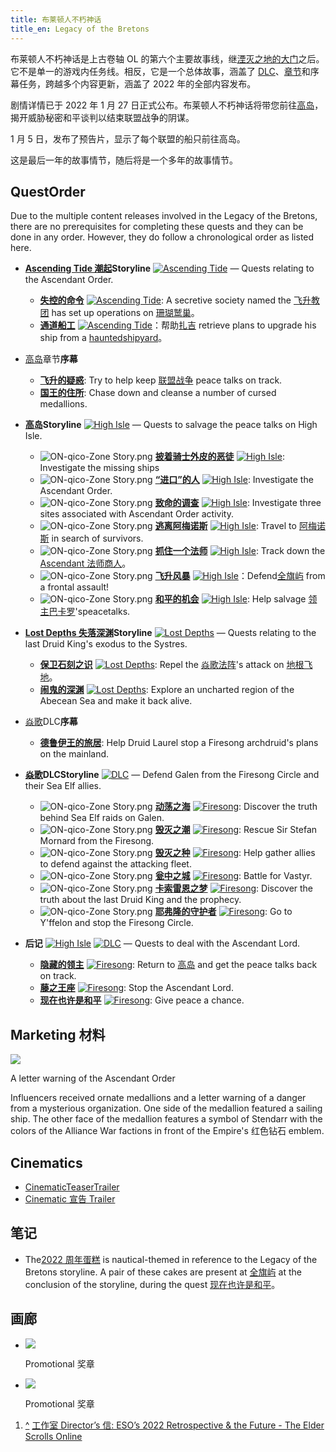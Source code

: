 ```yaml
---
title: 布莱顿人不朽神话
title_en: Legacy of the Bretons
---
```


布莱顿人不朽神话是上古卷轴 OL
的第六个主要故事线，继[湮灭之地的大门](/quest/gates-of-oblivion)之后。它不是单一的游戏内任务线。相反，它是一个总体故事，涵盖了
[DLC](/dlc)、[章节](/chapter)和序幕任务，跨越多个内容更新，涵盖了 2022 年的全部内容发布。

剧情详情已于 2022 年 1 月 27
日正式公布。布莱顿人不朽神话将带您前往[高岛](/location/high-isle)，揭开威胁秘密和平谈判以结束联盟战争的阴谋。

1 月 5 日，发布了预告片，显示了每个联盟的船只前往高岛。

这是最后一年的故事情节，随后将是一个多年的故事情节。

## QuestOrder

Due to the multiple content releases involved in the Legacy of the Bretons, there are no prerequisites for completing
these quests and they can be done in any order. However, they do follow a chronological order as listed here.

- **[Ascending Tide 潮起](/wiki/Online:Ascending_Tide "Ascending Tide 潮起 (Ascending Tide)")Storyline**
  [![Ascending Tide](//images.uesp.net/thumb/c/c8/ON-icon-Dungeon_DLC.png)](/wiki/Online:Ascending_Tide "Ascending Tide 潮起 (Ascending Tide)")
  — Quests relating to the Ascendant Order.

  - **[失控的命令](/quest/an-order-gone-awry "失控的命令 (An Order Gone Awry)")**
    [![Ascending Tide](//images.uesp.net/thumb/c/c8/ON-icon-Dungeon_DLC.png)](/wiki/Online:Ascending_Tide "Ascending Tide 潮起 (Ascending Tide)"):
    A secretive society named the [飞升教团](/faction/ascendant-order "飞升教团 (Ascendant Order)") has set up
    operations on [珊瑚鹫巢](/location/coral-aerie "珊瑚鹫巢 (Coral Aerie)")。
  - **[通道船工](/quest/wright-of-passage "通道船工 (Wright of Passage)")**
    [![Ascending Tide](//images.uesp.net/thumb/c/c8/ON-icon-Dungeon_DLC.png)](/wiki/Online:Ascending_Tide "Ascending Tide 潮起 (Ascending Tide)")：帮助[扎吉](/npc/za-27ji "扎吉 (Za'ji)")
    retrieve plans to upgrade his ship from a
    [hauntedshipyard](/location/shipwright-27s-regret "船工之憾地牢 (Shipwright's Regret)")。

* [高岛](/wiki/Online:High_Isle_(Chapter) "高岛（章节） (High Isle (Chapter))")章节**序幕**

  - **[飞升的疑惑](/quest/ascending-doubt "飞升的疑惑 (Ascending Doubt)")**: Try to help keep
    [联盟战争](/wiki/Online:Alliance_War "联盟战争 (Alliance War)") peace talks on track.
  - **[国王的住所](/quest/a-king-27s-retreat "国王的住所 (A King's Retreat)")**: Chase down and cleanse a number of
    cursed medallions.

- **[高岛](/wiki/Online:High_Isle_(Chapter) "高岛（章节） (High Isle (Chapter))")Storyline**
  [![High Isle](//images.uesp.net/thumb/0/06/ON-icon-High_Isle_02.png)](/wiki/Online:High_Isle_(Chapter) "高岛 (High Isle)")
  — Quests to salvage the peace talks on High Isle.

  - ![ON-qico-Zone Story.png](//images.uesp.net/thumb/b/b4/ON-qico-Zone_Story.png)
    **[披着骑士外皮的恶徒](/quest/of-knights-and-knaves "披着骑士外皮的恶徒 (Of Knights and Knaves)")**
    [![High Isle](//images.uesp.net/thumb/0/06/ON-icon-High_Isle_02.png)](/wiki/Online:High_Isle_(Chapter) "高岛 (High Isle)"):
    Investigate the missing ships
  - ![ON-qico-Zone Story.png](//images.uesp.net/thumb/b/b4/ON-qico-Zone_Story.png)
    **[“进口”的人](/quest/people-of-import "“进口”的人 (People of Import)")**
    [![High Isle](//images.uesp.net/thumb/0/06/ON-icon-High_Isle_02.png)](/wiki/Online:High_Isle_(Chapter) "高岛 (High Isle)"):
    Investigate the Ascendant Order.
  - ![ON-qico-Zone Story.png](//images.uesp.net/thumb/b/b4/ON-qico-Zone_Story.png)
    **[致命的调查](/quest/deadly-investigations "致命的调查 (Deadly Investigations)")**
    [![High Isle](//images.uesp.net/thumb/0/06/ON-icon-High_Isle_02.png)](/wiki/Online:High_Isle_(Chapter) "高岛 (High Isle)"):
    Investigate three sites associated with Ascendant Order activity.
  - ![ON-qico-Zone Story.png](//images.uesp.net/thumb/b/b4/ON-qico-Zone_Story.png)
    **[逃离阿梅诺斯](/quest/escape-from-amenos "逃离阿梅诺斯 (Escape from Amenos)")**
    [![High Isle](//images.uesp.net/thumb/0/06/ON-icon-High_Isle_02.png)](/wiki/Online:High_Isle_(Chapter) "高岛 (High Isle)"):
    Travel to [阿梅诺斯](/location/amenos "阿梅诺斯 (Amenos)") in search of survivors.
  - ![ON-qico-Zone Story.png](//images.uesp.net/thumb/b/b4/ON-qico-Zone_Story.png)
    **[抓住一个法师](/quest/to-catch-a-magus "抓住一个法师 (To Catch a Magus)")**
    [![High Isle](//images.uesp.net/thumb/0/06/ON-icon-High_Isle_02.png)](/wiki/Online:High_Isle_(Chapter) "高岛 (High Isle)"):
    Track down the [Ascendant 法师商人](/npc/the-ascendant-magus "上升法师商人 (The Ascendant Magus)")。
  - ![ON-qico-Zone Story.png](//images.uesp.net/thumb/b/b4/ON-qico-Zone_Story.png)
    **[飞升风暴](/quest/the-ascendant-storm "飞升风暴 (The Ascendant Storm)")**
    [![High Isle](//images.uesp.net/thumb/0/06/ON-icon-High_Isle_02.png)](/wiki/Online:High_Isle_(Chapter) "高岛 (High Isle)")：Defend[全旗屿](/location/all-flags-islet "全旗屿 (All Flags Islet)")
    from a frontal assault!
  - ![ON-qico-Zone Story.png](//images.uesp.net/thumb/b/b4/ON-qico-Zone_Story.png)
    **[和平的机会](/quest/a-chance-for-peace "和平的机会 (A Chance for Peace)")**
    [![High Isle](//images.uesp.net/thumb/0/06/ON-icon-High_Isle_02.png)](/wiki/Online:High_Isle_(Chapter) "高岛 (High Isle)"):
    Help salvage [领主巴卡罗](/npc/lord-bacaro-volorus "巴卡罗·佛罗鲁斯领主 (Lord Bacaro Volorus)")'speacetalks.

* **[Lost Depths 失落深渊](/wiki/Online:Lost_Depths "Lost Depths 失落深渊 (Lost Depths)")Storyline**
  [![Lost Depths](//images.uesp.net/thumb/c/c8/ON-icon-Dungeon_DLC.png)](/wiki/Online:Lost_Depths "Lost Depths 失落深渊 (Lost Depths)")
  — Quests relating to the last Druid King's exodus to the Systres.

  - **[保卫石刻之识](/quest/the-stonelore-defense "保卫石刻之识 (The Stonelore Defense)")**
    [![Lost Depths](//images.uesp.net/thumb/c/c8/ON-icon-Dungeon_DLC.png)](/wiki/Online:Lost_Depths "Lost Depths 失落深渊 (Lost Depths)"):
    Repel the [焱歌法阵](/faction/firesong-circle "焱歌法阵 (Firesong Circle)")'s attack on
    [地根飞地](/location/earthen-root-enclave "地根飞地 (Earthen Root Enclave)")。
  - **[闹鬼的深渊](/quest/haunted-depths "闹鬼的深渊 (Haunted Depths)")**
    [![Lost Depths](//images.uesp.net/thumb/c/c8/ON-icon-Dungeon_DLC.png)](/wiki/Online:Lost_Depths "Lost Depths 失落深渊 (Lost Depths)"):
    Explore an uncharted region of the Abecean Sea and make it back alive.

- [焱歌](/wiki/Online:Firesong "焱歌 (Firesong)")DLC**序幕**

  - **[德鲁伊王的旅居](/quest/sojourn-of-the-druid-king "德鲁伊王的旅居 (Sojourn of the Druid King)")**: Help Druid
    Laurel stop a Firesong archdruid's plans on the mainland.

* **[焱歌](/wiki/Online:Firesong "焱歌 (Firesong)")DLCStoryline**
  [![DLC](//images.uesp.net/thumb/e/e7/ON-icon-Zone_DLC.png)](/wiki/Online:DLC "DLC") — Defend Galen from the Firesong
  Circle and their Sea Elf allies.

  - ![ON-qico-Zone Story.png](//images.uesp.net/thumb/b/b4/ON-qico-Zone_Story.png)
    **[动荡之海](/quest/a-sea-of-troubles "动荡之海 (A Sea of Troubles)")**
    [![Firesong](//images.uesp.net/thumb/e/e7/ON-icon-Zone_DLC.png)](/wiki/Online:Firesong_(DLC) "焱歌 (Firesong)"):
    Discover the truth behind Sea Elf raids on Galen.
  - ![ON-qico-Zone Story.png](//images.uesp.net/thumb/b/b4/ON-qico-Zone_Story.png)
    **[毁灭之潮](/quest/tides-of-ruin "毁灭之潮 (Tides of Ruin)")**
    [![Firesong](//images.uesp.net/thumb/e/e7/ON-icon-Zone_DLC.png)](/wiki/Online:Firesong_(DLC) "焱歌 (Firesong)"):
    Rescue Sir Stefan Mornard from the Firesong.
  - ![ON-qico-Zone Story.png](//images.uesp.net/thumb/b/b4/ON-qico-Zone_Story.png)
    **[毁灭之种](/quest/seeds-of-destruction "毁灭之种 (Seeds of Destruction)")**
    [![Firesong](//images.uesp.net/thumb/e/e7/ON-icon-Zone_DLC.png)](/wiki/Online:Firesong_(DLC) "焱歌 (Firesong)"):
    Help gather allies to defend against the attacking fleet.
  - ![ON-qico-Zone Story.png](//images.uesp.net/thumb/b/b4/ON-qico-Zone_Story.png)
    **[瓮中之城](/wiki/Online:City_Under_Siege_(Firesong) "瓮中之城(焱歌) (City Under Siege (Firesong))")**
    [![Firesong](//images.uesp.net/thumb/e/e7/ON-icon-Zone_DLC.png)](/wiki/Online:Firesong_(DLC) "焱歌 (Firesong)"):
    Battle for Vastyr.
  - ![ON-qico-Zone Story.png](//images.uesp.net/thumb/b/b4/ON-qico-Zone_Story.png)
    **[卡索雷恩之梦](/quest/the-dream-of-kasorayn "卡索雷恩之梦 (The Dream of Kasorayn)")**
    [![Firesong](//images.uesp.net/thumb/e/e7/ON-icon-Zone_DLC.png)](/wiki/Online:Firesong_(DLC) "焱歌 (Firesong)"):
    Discover the truth about the last Druid King and the prophecy.
  - ![ON-qico-Zone Story.png](//images.uesp.net/thumb/b/b4/ON-qico-Zone_Story.png)
    **[耶弗隆的守护者](/quest/guardian-of-y-27ffelon "耶弗隆的守护者 (Guardian of Y'ffelon)")**
    [![Firesong](//images.uesp.net/thumb/e/e7/ON-icon-Zone_DLC.png)](/wiki/Online:Firesong_(DLC) "焱歌 (Firesong)"): Go
    to Y'ffelon and stop the Firesong Circle.

- **后记**
  [![High Isle](//images.uesp.net/thumb/0/06/ON-icon-High_Isle_02.png)](/wiki/Online:High_Isle_(Chapter) "高岛 (High Isle)")
  [![DLC](//images.uesp.net/thumb/e/e7/ON-icon-Zone_DLC.png)](/wiki/Online:DLC "DLC") — Quests to deal with the
  Ascendant Lord.

  - **[隐藏的领主](/quest/the-hidden-lord "隐藏的领主 (The Hidden Lord)")**
    [![Firesong](//images.uesp.net/thumb/e/e7/ON-icon-Zone_DLC.png)](/wiki/Online:Firesong_(DLC) "焱歌 (Firesong)"):
    Return to [高岛](/location/high-isle "高岛 (High Isle)") and get the peace talks back on track.
  - **[藤之王座](/quest/the-ivy-throne "藤之王座 (The Ivy Throne)")**
    [![Firesong](//images.uesp.net/thumb/e/e7/ON-icon-Zone_DLC.png)](/wiki/Online:Firesong_(DLC) "焱歌 (Firesong)"):
    Stop the Ascendant Lord.
  - **[现在也许是和平](/quest/and-now-perhaps-peace "现在也许是和平 (And Now, Perhaps, Peace)")**
    [![Firesong](//images.uesp.net/thumb/e/e7/ON-icon-Zone_DLC.png)](/wiki/Online:Firesong_(DLC) "焱歌 (Firesong)"):
    Give peace a chance.

## Marketing 材料

![](//images.uesp.net/thumb/b/b9/ON-misc-2022_Chapter_Promo_Letter.jpg)

<p class="text-gray-500 text-sm text-center">A letter warning of the Ascendant Order</p>

Influencers received ornate medallions and a letter warning of a danger from a mysterious organization. One side of the
medallion featured a sailing ship. The other face of the medallion features a symbol of Stendarr with the colors of the
Alliance War factions in front of the Empire's 红色钻石 emblem.

## Cinematics

- [CinematicTeaserTrailer](https://www.youtube.com/watch?v=P2e8SCyb2mc)
- [Cinematic 宣告 Trailer](https://www.youtube.com/watch?v=X6sBQfGHSFU)

## 笔记

- The[2022 周年蛋糕](/wiki/Online:Jubilee_Cake_2022 "2022周年蛋糕 (Jubilee Cake 2022)") is nautical-themed in reference
  to the Legacy of the Bretons storyline. A pair of these cakes are present at
  [全旗屿](/location/all-flags-islet "全旗屿 (All Flags Islet)") at the conclusion of the storyline, during the quest
  [现在也许是和平](/quest/and-now-perhaps-peace "现在也许是和平 (And Now, Perhaps, Peace)")。

## 画廊

- ![](//images.uesp.net/thumb/9/9f/ON-misc-2022_Chapter_Promo_Coin.jpg)

  Promotional 奖章

- ![](//images.uesp.net/thumb/d/da/ON-misc-2022_Chapter_Promo_Coin_2.jpg)

  Promotional 奖章

1. [^](#cite_ref-1)
   [工作室 Director’s 信: ESO’s 2022 Retrospective & the Future - The Elder Scrolls Online](https://www.elderscrollsonline.com/en-us/news/post/63363)
